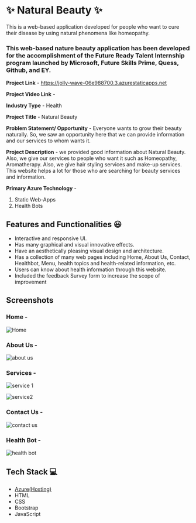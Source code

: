# ✨ Natural Beauty ✨

This is a web-based application developed for people who want to cure their disease by using natural phenomena like homeopathy.

### This web-based nature beauty application has been developed for the accomplishment of the Future Ready Talent Internship program launched by Microsoft, Future Skills Prime, Quess, Github, and EY.


**Project Link** - https://jolly-wave-06e988700.3.azurestaticapps.net

**Project Video Link** -

**Industry Type** - Health

**Project Title** - Natural Beauty

**Problem Statement/ Opportunity** - Everyone wants to grow their beauty naturally. So, we saw an opportunity here that we can provide information and our services to whom wants it.

**Project Description** -  we provided good information about Natural Beauty. Also, we give our services to people who want it such as Homeopathy, Aromatherapy. Also, we give hair styling services and make-up services. This website helps a lot for those who are searching for beauty services and information.

**Primary Azure Technology** - 
1. Static Web-Apps
2. Health Bots

## Features and Functionalities 😃

- Interactive and responsive UI.
- Has many graphical and visual innovative effects.
- Have an aesthetically pleasing visual design and architecture.
- Has a collection of many web pages including Home, About Us, Contact, Healthbot, Menu, health topics and health-related information, etc.
- Users can know about health information through this website.
- Included the feedback Survey form to increase the scope of improvement 

## Screenshots



### Home - 

![Home](https://github.com/20a31a0538/FRT-Project/assets/110081197/cedf6ae8-85ff-4c48-af90-d26ba77b7323)


### About Us -

![about us](https://github.com/20a31a0538/FRT-Project/assets/110081197/d3e94f0f-d1f1-403c-9caa-2f9ca017f0d8)

### Services -

![service 1](https://github.com/20a31a0538/FRT-Project/assets/110081197/25f1602f-6985-4aae-8335-22a4790ae314)



![service2](https://github.com/20a31a0538/FRT-Project/assets/110081197/70eb4c1e-dd15-4431-ae32-0cbcc6a47bfc)

### Contact Us -
![contact us](https://github.com/20a31a0538/FRT-Project/assets/110081197/84c6544a-beca-4ffe-8ffc-71e8f479014f)


### Health Bot -


![health bot](https://github.com/20a31a0538/FRT-Project/assets/110081197/2bc290b2-b060-447e-8db8-c638c5de47e8)







## Tech Stack 💻

- [Azure(Hosting)](https://azure.microsoft.com/en-in/features/azure-portal/)
- HTML
- CSS
- Bootstrap
- JavaScript
